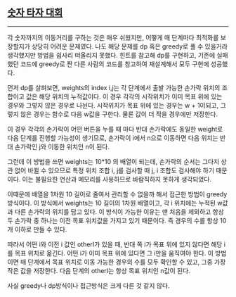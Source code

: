 ## [숫자 타자 대회](https://school.programmers.co.kr/learn/courses/30/lessons/136797)

---

각 숫자까지의 이동거리를 구하는 것은 매우 쉬웠지만, 어떻게 매 단계마다 최적화를 보장할지가 상당히 어려운 문제였다. 나도 해당 문제를 dp 혹은 greedy로 풀 수 있을거라 생각했지만 방법을 쉽사리 떠올리지 못했다. 힌트를 참고해 dp를 구현하고, 기존에 실패했던 코드에 greedy로 짠 다른 사람의 코드를 참고하여 재설계해서 모두 구현에 성공했다.

먼저 dp를 살펴보면, weights의 index i,j는 각 단계에서 출발 가능한 손가락 위치의 조합이고 값은 해당 위치의 누적값이다. 이 경우 각각의 시작위치가 이미 목표 위에 있는 경우와 그렇지 않은 경우로 나뉜다. 시작위치가 목표 위에 있는 경우는 w + 1이되고, 그렇지 않은 경우는 함수로 다음 w값을 구한다. 물론 값이 더 작을 경우에만 저장한다.

이 경우 각각의 손가락이 어떤 버튼을 누를 때 마다 반대 손가락에도 동일한 weight로 다음 단계를 진행할 가능성이 생기므로, 손가락이 i에서 n으로 이동하면 다음 위치는 반대 손가락인 j와 이동한 위치인 n이 된다.

그런데 이 방법을 쓰면 weights는 10\*10 의 배열이 되는데, 손가락의 순서는 그다지 상관 없어 바뀔 수 있으므로 특정 위치 조합 i, j를 검사할 때 j, i 조합도 검사해야 하기 때문이다. 이는 불필요한 연산과 메모리를 사용하므로 바람직하지 못하게 생각되었다.

이때문에 배열을 1차원 10 길이로 줄여서 관리할 수 없을까 해서 접근한 방법이 greedy 방식이다. 이 방식에서 weights는 10 길이의 1차원 배열이고, 각 i 위치에는 누적된 w값과 다른 손가락의 위치를 담고 있다. 이 방식이 가능한 이유는 맨 처음을 제외하고 항상 두 손가락 중 하나는 이전 목표 위치값을 가지고 있기 때문이다. 즉 경우의 수를 항상 10개 이하로 만들 수 있다.

따라서 어떤 i와 이전 i 값인 otherI가 있을 때, 반대 쪽 i가 목표 위에 있지 않다면 해당 i를 목표 위치로 옮긴다. 어떤 i가 이미 목표 위에 있다면 그 i만을 움직여야 한다. 이 방법이면 매 단계에서 목표 위치로 이동 가능한 경우의 수를 모두 확인할 수 있고, 그중 가장 작은 값을 저장한다. 다음 단계의 otherI는 항상 목표 위치인 n값이 된다.

사실 greedy나 dp방식이나 접근방식은 크게 다른 것 같지 않다.

